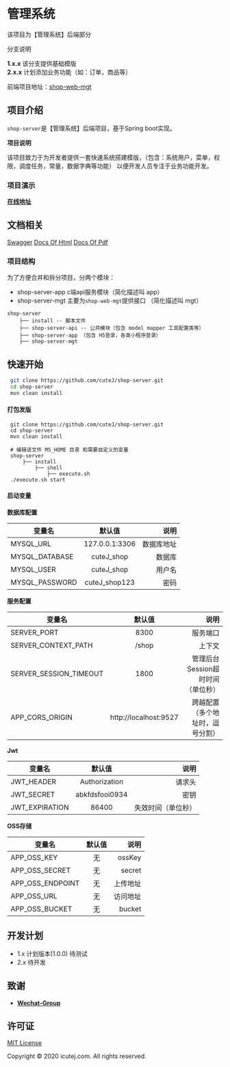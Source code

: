# 管理系统
该项目为【管理系统】后端部分

分支说明

**1.x.x** 该分支提供基础模版  
**2.x.x** 计划添加业务功能（如：订单，商品等） 

前端项目地址：[shop-web-mgt](https://github.com/cuteJ/shop-web-mgt)

## 项目介绍
`shop-server`是【管理系统】后端项目，基于Spring boot实现。
 
 **项目说明**
 
   该项目致力于为开发者提供一套快速系统搭建模版，（包含：系统用户，菜单，权限，调度任务，常量，数据字典等功能）
 以便开发人员专注于业务功能开发。

### 项目演示
 <a href="http://shop-web-mgt.onlythinking.com" target="_blank">**在线地址**</a>

## 文档相关
[Swagger](https://www.zzhjshop.com/shop_test/swagger-ui.html)
[Docs Of Html](https://cutej.github.io/shop-server)
[Docs Of Pdf](http://shop-mgt.zzhjshop.com/pdf/index.pdf)

### 项目结构

为了方便合并和拆分项目，分两个模块：

   * shop-server-app c端api服务模块（简化描述叫 app）
   * shop-server-mgt 主要为`shop-web-mgt`提供接口 （简化描述叫 mgt）

```
shop-server
    ├── install -- 脚本文件
    ├── shop-server-api -- 公共模块（包含 model mapper 工具配置类等）
    ├── shop-server-app （包含 H5登录，各类小程序登录） 
    ├── shop-server-mgt 
```

## 快速开始

``` bash
 git clone https://github.com/cuteJ/shop-server.git
 cd shop-server
 mvn clean install
```

#### 打包发版

```
 git clone https://github.com/cuteJ/shop-server.git
 cd shop-server
 mvn clean install

 # 编辑该文件 MS_HOME 目录 和需要自定义的变量
 shop-server
     ├── install
         ├── shell
             ├── execute.sh
 ./execute.sh start
```
#### 启动变量
**数据库配置**

变量名|默认值|说明
---|:--:|---:
MYSQL_URL|127.0.0.1:3306|数据库地址
MYSQL_DATABASE|cuteJ_shop|数据库
MYSQL_USER|cuteJ_shop|用户名
MYSQL_PASSWORD|cuteJ_shop123|密码

**服务配置**

变量名|默认值|说明
---|:--:|---:
SERVER_PORT|8300|服务端口
SERVER_CONTEXT_PATH|/shop|上下文
SERVER_SESSION_TIMEOUT|1800|管理后台Session超时时间（单位秒）
APP_CORS_ORIGIN|http://localhost:9527|跨越配置（多个地址时，逗号分割）

**Jwt**

变量名|默认值|说明
---|:--:|---:
JWT_HEADER|Authorization|请求头
JWT_SECRET|abkfdsfooi0934| 密钥
JWT_EXPIRATION|86400|失效时间（单位秒）

**OSS存储**

变量名|默认值|说明
---|:--:|---:
APP_OSS_KEY|无|ossKey
APP_OSS_SECRET|无|secret
APP_OSS_ENDPOINT|无|上传地址
APP_OSS_URL|无|访问地址
APP_OSS_BUCKET|无|bucket

## 开发计划
 * 1.x 计划版本(1.0.0) 待测试
 * 2.x 待开发 

## 致谢
 * [**Wechat-Group**](https://github.com/Wechat-Group/WxJava)
 
## 许可证

[MIT License](https://github.com/cuteJ/shop-server/blob/master/LICENSE)

Copyright © 2020 icutej.com. All rights reserved.
